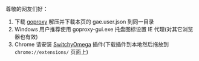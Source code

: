 尊敬的网友们好：

1. 下载 [goproxy](https://github.com/phuslu/goproxy-ci/releases/latest) 解压并下载本页的 gae.user.json 到同一目录
1. Windows 用户推荐使用 goproxy-gui.exe 托盘图标设置 IE 代理(对其它浏览器也有效)
1. Chrome 请安装 [SwitchyOmega](https://github.com/FelisCatus/SwitchyOmega/releases) 插件(下载插件到本地然后拖放到 `chrome://extensions/` 页面上)
